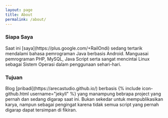 ```yaml
---
layout: page
title: About
permalink: /about/
---
```

<h3>Siapa Saya</h3>
Saat ini [saya](https://plus.google.com/+RailOndi) sedang tertarik mendalami bahasa pemrograman Java berbasis Android. Manguasai pemrograman PHP, MySQL, Java Script serta sangat mencintai Linux sebagai Sistem Operasi dalam penggunaan sehari-hari.

<h3>Tujuan</h3>
Blog [pribadi](https://arecastudio.github.io/) berbasis {% include icon-github.html username="jekyll" %} yang manampung bebrapa project yang pernah dan sedang digarap saat ini. Bukan sekedar untuk mempublikasikan karya, nampun sebagai pengingat karena tidak semua script yang pernah digarap dapat tersimpan di fikiran.